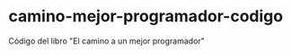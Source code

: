 camino-mejor-programador-codigo
===============================

Código del libro "El camino a un mejor programador"